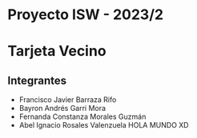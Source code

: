 # Proyecto ISW - 2023/2
# Tarjeta Vecino

## Integrantes

- Francisco Javier Barraza Rifo
- Bayron Andrés Garri Mora
- Fernanda Constanza Morales Guzmán
- Abel Ignacio Rosales Valenzuela
HOLA MUNDO XD